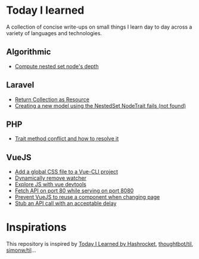 # Today I learned
A collection of concise write-ups on small things I learn day to day across a variety of languages and technologies.

## Algorithmic
* [Compute nested set node's depth](Algorithmic/compute-nested-set-node-depth.md)

## Laravel
* [Return Collection as Resource](Laravel/return-collection-as-resource.md)
* [Creating a new model using the NestedSet NodeTrait fails (not found)](Laravel/nestedset-create-node-issue.md)

## PHP
* [Trait method conflict and how to resolve it](PHP/trait-conflict-resolution.md)

## VueJS
* [Add a global CSS file to a Vue-CLI project](VueJS/global-css.md)
* [Dynamically remove watcher](VueJS/dynamically-remove-watcher.md)
* [Explore JS with vue devtools](VueJS/explore-js-with-vue-devtools.md)
* [Fetch API on port 80 while serving on port 8080](VueJS/dev-proxy.md)
* [Prevent VueJS to reuse a component when changing page](VueJS/prevent-reuse-of-components.md)
* [Stub an API call with an acceptable delay](VueJS/stub-api-call.md)

# Inspirations
This repository is inspired by [Today I Learned by Hashrocket](https://til.hashrocket.com), [thoughtbot/til](https://github.com/thoughtbot/til), [simonw/til](https://github.com/simonw/til)...
